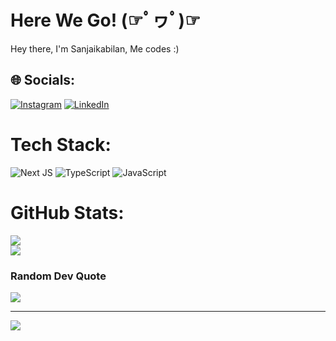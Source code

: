 # Here We Go! (☞ﾟヮﾟ)☞ 

Hey there, I'm Sanjaikabilan,
Me codes :)


## 🌐 Socials:
[![Instagram](https://img.shields.io/badge/Instagram-%23E4405F.svg?logo=Instagram&logoColor=white)](https://instagram.com/sanjaikabilan) [![LinkedIn](https://img.shields.io/badge/LinkedIn-%230077B5.svg?logo=linkedin&logoColor=white)](https://linkedin.com/in/sanjaikabilan) 

# Tech Stack:
![Next JS](https://img.shields.io/badge/Next-black?style=for-the-badge&logo=next.js&logoColor=white) ![TypeScript](https://img.shields.io/badge/typescript-%23007ACC.svg?style=for-the-badge&logo=typescript&logoColor=white) ![JavaScript](https://img.shields.io/badge/javascript-%23323330.svg?style=for-the-badge&logo=javascript&logoColor=%23F7DF1E)
# GitHub Stats:
![](https://github-readme-streak-stats.herokuapp.com/?user=sanjaikabilan&theme=transparent&hide_border=true)<br/>
![](https://github-readme-stats.vercel.app/api/top-langs/?username=sanjaikabilan&theme=transparent&hide_border=true&include_all_commits=true&count_private=true&layout=compact)


### Random Dev Quote
![](https://quotes-github-readme.vercel.app/api?type=horizontal&theme=dark)


---
[![](https://visitcount.itsvg.in/api?id=sanjaikabilan&icon=7&color=1)](https://visitcount.itsvg.in)

<!-- Proudly created with GPRM ( https://gprm.itsvg.in ) -->


<!--
**Sanjaikabilan/Sanjaikabilan** is a ✨ _special_ ✨ repository because its `README.md` (this file) appears on your GitHub profile.

Here are some ideas to get you started:

- 🔭 I’m currently working on 🤪![MinionsLaughGIF](https://user-images.githubusercontent.com/83118883/222975847-aeba5bfa-6117-4ef0-9e24-134c2e7ab19f.gif)

- 🌱 I’m currently learning ...
- 👯 I’m looking to collaborate on ...
- 🤔 I’m looking for help with ...
- 💬 Ask me about ...
- 📫 How to reach me: ...
- 😄 Pronouns: ...
- ⚡ Fun fact: ...
-->

